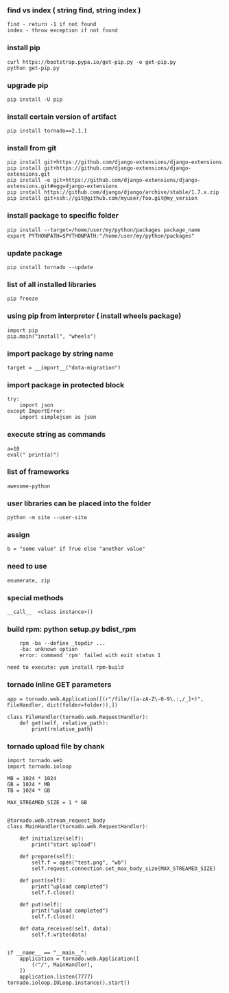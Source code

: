 ### find vs index ( string find, string index )
```
find - return -1 if not found
index - throw exception if not found
```

### install pip
```
curl https://bootstrap.pypa.io/get-pip.py -o get-pip.py
python get-pip.py
```

### upgrade pip
```
pip install -U pip
```

### install certain version of artifact
```
pip install tornado==2.1.1
```

### install from git
```
pip install git+https://github.com/django-extensions/django-extensions
pip install git+https://github.com/django-extensions/django-extensions.git
pip install -e git+https://github.com/django-extensions/django-extensions.git#egg=django-extensions
pip install https://github.com/django/django/archive/stable/1.7.x.zip
pip install git+ssh://git@github.com/myuser/foo.git@my_version
```

### install package to specific folder
```
pip install --target=/home/user/my/python/packages package_name
export PYTHONPATH=$PYTHONPATH:"/home/user/my/python/packages"
```

### update package
```
pip install tornado --update
```

### list of all installed libraries
```
pip freeze
```

### using pip from interpreter ( install wheels package)
```
import pip
pip.main("install", "wheels")
```

### import package by string name
```
target = __import__("data-migration")
```

### import package in protected block
```
try:
    import json
except ImportError:
    import simplejson as json
```

### execute string as commands
```
a=10
eval(" print(a)")
```

### list of frameworks
```
awesome-python
```

### user libraries can be placed into the folder
```
python -m site --user-site
```

### assign
```
b = "some value" if True else "another value"
```

### need to use
```
enumerate, zip
```

### special methods
```
__call__  <class instance>()
```

### build rpm: python setup.py bdist_rpm
```
	rpm -ba --define _topdir ...
	-ba: unknown option
	error: command 'rpm' failed with exit status 1
```
```
need to execute: yum install rpm-build
```

### tornado inline GET parameters
```
app = tornado.web.Application([(r"/file/([a-zA-Z\-0-9\.:,/_]+)", FileHandler, dict(folder=folder)),])

class FileHandler(tornado.web.RequestHandler):
    def get(self, relative_path):
        print(relative_path)
```
### tornado upload file by chank
```
import tornado.web
import tornado.ioloop

MB = 1024 * 1024
GB = 1024 * MB
TB = 1024 * GB

MAX_STREAMED_SIZE = 1 * GB


@tornado.web.stream_request_body
class MainHandler(tornado.web.RequestHandler):

    def initialize(self):
        print("start upload")

    def prepare(self):
        self.f = open("test.png", "wb")
        self.request.connection.set_max_body_size(MAX_STREAMED_SIZE)

    def post(self):
        print("upload completed")
        self.f.close()

    def put(self):
        print("upload completed")
        self.f.close()

    def data_received(self, data):
        self.f.write(data)


if __name__ == "__main__":
    application = tornado.web.Application([
        (r"/", MainHandler),
    ])
    application.listen(7777)
tornado.ioloop.IOLoop.instance().start()
```
